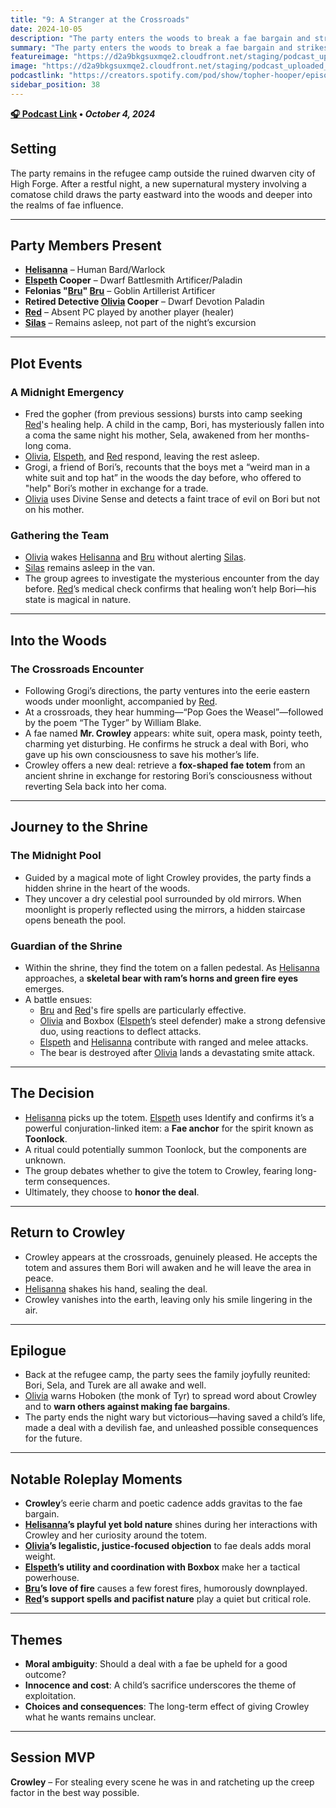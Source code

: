 ```yaml
---
title: "9: A Stranger at the Crossroads"
date: 2024-10-05
description: "The party enters the woods to break a fae bargain and strikes a dangerous deal with Mr. Crowley."
summary: "The party enters the woods to break a fae bargain and strikes a dangerous deal with Mr. Crowley."
featureimage: "https://d2a9bkgsuxmqe2.cloudfront.net/staging/podcast_uploaded_episode400/41448639/41448639-1728152431639-e540711b2853.jpg"
image: "https://d2a9bkgsuxmqe2.cloudfront.net/staging/podcast_uploaded_episode400/41448639/41448639-1728152431639-e540711b2853.jpg"
podcastlink: "https://creators.spotify.com/pod/show/topher-hooper/episodes/C4-E9A-Stranger-at-the-Crossroads-e2p98i0"
sidebar_position: 38
---
```


**[🎧 Podcast Link](https://creators.spotify.com/pod/show/topher-hooper/episodes/C4-E9A-Stranger-at-the-Crossroads-e2p98i0) • *October 4, 2024***

## Setting
The party remains in the refugee camp outside the ruined dwarven city of High Forge. After a restful night, a new supernatural mystery involving a comatose child draws the party eastward into the woods and deeper into the realms of fae influence.

---

## Party Members Present
- **[Helisanna](/player-characters/helisanna)** – Human Bard/Warlock
- **[Elspeth](/player-characters/elspeth) Cooper** – Dwarf Battlesmith Artificer/Paladin
- **Felonias "[Bru](/player-characters/bru)" [Bru](/player-characters/bru)** – Goblin Artillerist Artificer
- **Retired Detective [Olivia](/player-characters/olivia) Cooper** – Dwarf Devotion Paladin
- **[Red](/player-characters/red)** – Absent PC played by another player (healer)
- **[Silas](/player-characters/silas)** – Remains asleep, not part of the night’s excursion

---

## Plot Events

### A Midnight Emergency
- Fred the gopher (from previous sessions) bursts into camp seeking [Red](/player-characters/red)'s healing help. A child in the camp, Bori, has mysteriously fallen into a coma the same night his mother, Sela, awakened from her months-long coma.
- [Olivia](/player-characters/olivia), [Elspeth](/player-characters/elspeth), and [Red](/player-characters/red) respond, leaving the rest asleep.
- Grogi, a friend of Bori’s, recounts that the boys met a “weird man in a white suit and top hat” in the woods the day before, who offered to "help" Bori’s mother in exchange for a trade.
- [Olivia](/player-characters/olivia) uses Divine Sense and detects a faint trace of evil on Bori but not on his mother.

### Gathering the Team
- [Olivia](/player-characters/olivia) wakes [Helisanna](/player-characters/helisanna) and [Bru](/player-characters/bru) without alerting [Silas](/player-characters/silas).
- [Silas](/player-characters/silas) remains asleep in the van.
- The group agrees to investigate the mysterious encounter from the day before. [Red](/player-characters/red)’s medical check confirms that healing won’t help Bori—his state is magical in nature.

---

## Into the Woods

### The Crossroads Encounter
- Following Grogi’s directions, the party ventures into the eerie eastern woods under moonlight, accompanied by [Red](/player-characters/red).
- At a crossroads, they hear humming—“Pop Goes the Weasel”—followed by the poem “The Tyger” by William Blake.
- A fae named **Mr. Crowley** appears: white suit, opera mask, pointy teeth, charming yet disturbing. He confirms he struck a deal with Bori, who gave up his own consciousness to save his mother’s life.
- Crowley offers a new deal: retrieve a **fox-shaped fae totem** from an ancient shrine in exchange for restoring Bori’s consciousness without reverting Sela back into her coma.

---

## Journey to the Shrine

### The Midnight Pool
- Guided by a magical mote of light Crowley provides, the party finds a hidden shrine in the heart of the woods.
- They uncover a dry celestial pool surrounded by old mirrors. When moonlight is properly reflected using the mirrors, a hidden staircase opens beneath the pool.

### Guardian of the Shrine
- Within the shrine, they find the totem on a fallen pedestal. As [Helisanna](/player-characters/helisanna) approaches, a **skeletal bear with ram’s horns and green fire eyes** emerges.
- A battle ensues:
  - [Bru](/player-characters/bru) and [Red](/player-characters/red)'s fire spells are particularly effective.
  - [Olivia](/player-characters/olivia) and Boxbox ([Elspeth](/player-characters/elspeth)’s steel defender) make a strong defensive duo, using reactions to deflect attacks.
  - [Elspeth](/player-characters/elspeth) and [Helisanna](/player-characters/helisanna) contribute with ranged and melee attacks.
  - The bear is destroyed after [Olivia](/player-characters/olivia) lands a devastating smite attack.

---

## The Decision
- [Helisanna](/player-characters/helisanna) picks up the totem. [Elspeth](/player-characters/elspeth) uses Identify and confirms it’s a powerful conjuration-linked item: a **Fae anchor** for the spirit known as **Toonlock**.
- A ritual could potentially summon Toonlock, but the components are unknown.
- The group debates whether to give the totem to Crowley, fearing long-term consequences.
- Ultimately, they choose to **honor the deal**.

---

## Return to Crowley
- Crowley appears at the crossroads, genuinely pleased. He accepts the totem and assures them Bori will awaken and he will leave the area in peace.
- [Helisanna](/player-characters/helisanna) shakes his hand, sealing the deal.
- Crowley vanishes into the earth, leaving only his smile lingering in the air.

---

## Epilogue
- Back at the refugee camp, the party sees the family joyfully reunited: Bori, Sela, and Turek are all awake and well.
- [Olivia](/player-characters/olivia) warns Hoboken (the monk of Tyr) to spread word about Crowley and to **warn others against making fae bargains**.
- The party ends the night wary but victorious—having saved a child’s life, made a deal with a devilish fae, and unleashed possible consequences for the future.

---

## Notable Roleplay Moments
- **Crowley**’s eerie charm and poetic cadence adds gravitas to the fae bargain.
- **[Helisanna](/player-characters/helisanna)’s playful yet bold nature** shines during her interactions with Crowley and her curiosity around the totem.
- **[Olivia](/player-characters/olivia)’s legalistic, justice-focused objection** to fae deals adds moral weight.
- **[Elspeth](/player-characters/elspeth)’s utility and coordination with Boxbox** make her a tactical powerhouse.
- **[Bru](/player-characters/bru)’s love of fire** causes a few forest fires, humorously downplayed.
- **[Red](/player-characters/red)’s support spells and pacifist nature** play a quiet but critical role.

---

## Themes
- **Moral ambiguity**: Should a deal with a fae be upheld for a good outcome?
- **Innocence and cost**: A child’s sacrifice underscores the theme of exploitation.
- **Choices and consequences**: The long-term effect of giving Crowley what he wants remains unclear.

---

## Session MVP
**Crowley** – For stealing every scene he was in and ratcheting up the creep factor in the best way possible.
